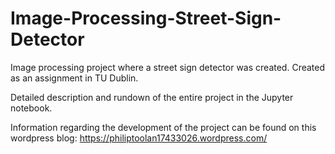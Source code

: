 # Image-Processing-Street-Sign-Detector

Image processing project where a street sign detector was created. Created as an assignment in TU Dublin.


Detailed description and rundown of the entire project in the Jupyter notebook.


Information regarding the development of the project can be found on this wordpress blog: https://philiptoolan17433026.wordpress.com/
